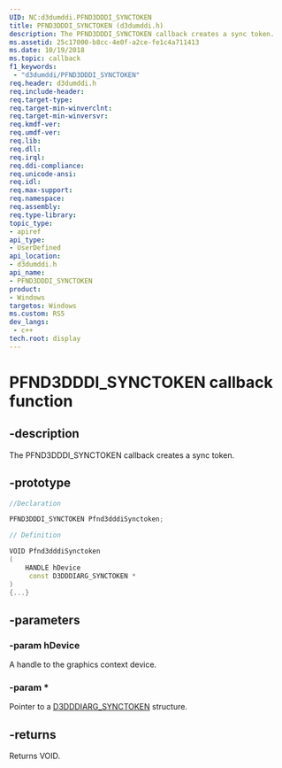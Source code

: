 ```yaml
---
UID: NC:d3dumddi.PFND3DDDI_SYNCTOKEN
title: PFND3DDDI_SYNCTOKEN (d3dumddi.h)
description: The PFND3DDDI_SYNCTOKEN callback creates a sync token.
ms.assetid: 25c17000-b8cc-4e0f-a2ce-fe1c4a711413
ms.date: 10/19/2018
ms.topic: callback
f1_keywords:
 - "d3dumddi/PFND3DDDI_SYNCTOKEN"
req.header: d3dumddi.h
req.include-header:
req.target-type:
req.target-min-winverclnt:
req.target-min-winversvr:
req.kmdf-ver:
req.umdf-ver:
req.lib:
req.dll:
req.irql: 
req.ddi-compliance:
req.unicode-ansi:
req.idl:
req.max-support:
req.namespace:
req.assembly:
req.type-library: 
topic_type: 
- apiref
api_type: 
- UserDefined
api_location: 
- d3dumddi.h
api_name: 
- PFND3DDDI_SYNCTOKEN
product:
- Windows
targetos: Windows
ms.custom: RS5
dev_langs:
 - c++
tech.root: display
---
```


# PFND3DDDI_SYNCTOKEN callback function

## -description

The PFND3DDDI_SYNCTOKEN callback creates a sync token.

## -prototype

```cpp
//Declaration

PFND3DDDI_SYNCTOKEN Pfnd3dddiSynctoken; 

// Definition

VOID Pfnd3dddiSynctoken 
(
	HANDLE hDevice
	 const D3DDDIARG_SYNCTOKEN *
)
{...}

```

## -parameters

### -param hDevice

A handle to the graphics context device.

### -param *

Pointer to a [D3DDDIARG_SYNCTOKEN](ns-d3dumddi-_d3dddiarg_synctoken.md) structure.

## -returns

Returns VOID.
